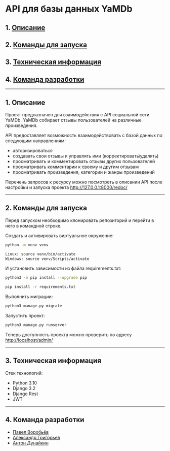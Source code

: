 # API для базы данных YaMDb

## 1. [Описание](#1)
## 2. [Команды для запуска](#2)
## 3. [Техническая информация](#3)
## 4. [Команда разработки](#4)

---
## 1. Описание <a id=1></a>

Проект предназначен для взаимодействия с API социальной сети YaMDb.
YaMDb собирает отзывы пользователей на различные произведения.

API предоставляет возможность взаимодействовать с базой данных по следующим направлениям:
  - авторизироваться
  - создавать свои отзывы и управлять ими (корректировать\удалять)
  - просматривать и комментировать отзывы других пользователей
  - просматривать комментарии к своему и другим отзывам
  - просматривать произведения, категории и жанры произведений

Перечень запросов к ресурсу можно посмотреть в описании API после настройки и запуска проекта
http://127.0.0.1:8000/redoc/

---
## 2. Команды для запуска <a id=2></a>

Перед запуском необходимо клонировать репозиторий и перейти в него в командной строке.

Cоздать и активировать виртуальное окружение:
```bash
python -m venv venv
```
```bash
Linux: source venv/bin/activate
Windows: source venv/Scripts/activate
```

И установить зависимости из файла requirements.txt:
```bash
python3 -m pip install --upgrade pip
```
```bash
pip install -r requirements.txt
```

Выполнить миграции:
```bash
python3 manage.py migrate
```

Запустить проект:
```bash
python3 manage.py runserver
```

Теперь доступность проекта можно проверить по адресу [http://localhost/admin/](http://localhost/admin/)

---
## 3. Техническая информация <a id=3></a>

Стек технологий:
- Python 3.10
- Django 3.2
- Django Rest
- JWT
---
## 4. Команда разработки <a id=4></a>

- [Павел Воробьёв](https://github.com/PaulSparrowPS)
- [Александр Григорьев](https://github.com/Grigoriev1991)  
- [Антон Дунайкин](https://github.com/Toniccc)
